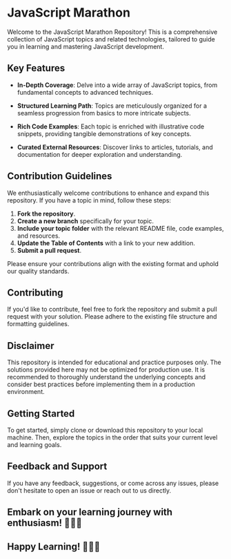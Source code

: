 # JavaScript Marathon

Welcome to the JavaScript Marathon Repository! This is a comprehensive collection of JavaScript topics and related technologies, tailored to guide you in learning and mastering JavaScript development.

## Key Features

- **In-Depth Coverage**: Delve into a wide array of JavaScript topics, from fundamental concepts to advanced techniques.

- **Structured Learning Path**: Topics are meticulously organized for a seamless progression from basics to more intricate subjects.

- **Rich Code Examples**: Each topic is enriched with illustrative code snippets, providing tangible demonstrations of key concepts.

- **Curated External Resources**: Discover links to articles, tutorials, and documentation for deeper exploration and understanding.

## Contribution Guidelines

We enthusiastically welcome contributions to enhance and expand this repository. If you have a topic in mind, follow these steps:

1. **Fork the repository**.
2. **Create a new branch** specifically for your topic.
3. **Include your topic folder** with the relevant README file, code examples, and resources.
4. **Update the Table of Contents** with a link to your new addition.
5. **Submit a pull request**.

Please ensure your contributions align with the existing format and uphold our quality standards.

## Contributing

If you'd like to contribute, feel free to fork the repository and submit a pull request with your solution. Please adhere to the existing file structure and formatting guidelines.

## Disclaimer

This repository is intended for educational and practice purposes only. The solutions provided here may not be optimized for production use. It is recommended to thoroughly understand the underlying concepts and consider best practices before implementing them in a production environment.

## Getting Started

To get started, simply clone or download this repository to your local machine. Then, explore the topics in the order that suits your current level and learning goals.

## Feedback and Support

If you have any feedback, suggestions, or come across any issues, please don't hesitate to open an issue or reach out to us directly.

## Embark on your learning journey with enthusiasm! 🚀🚀🚀

## Happy Learning! 🚀🚀🚀

